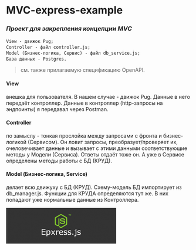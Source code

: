 # MVC-express-example
### _Проект для закрепления концепции MVC_
    View - движок Pug;
    Controller - файл controller.js;
    Model (Бизнес-логика, Сервис) - файл db_service.js;
    База данных - Postgres.

>см. также прилагаемую спецификацию OpenAPI.

#### View
внешка для пользователя. В нашем случае - движок Pug. Данные в него передаёт контроллер. Данные в контроллер (http-запросы на эндпоинты) я передавал через Postman.

#### Controller
по замыслу - тонкая прослойка между запросами с фронта и бизнес-логикой (Сервисом). Он ловит запросы, преобразует/проверяет их, очеловечивает данные и вызывает с этими данными соответствующие методы у Модели (Сервиса). Ответы отдаёт тоже он. А уже в Сервисе определены методы работы с БД (КРУД).

#### Model (Бизнес-логика, Service)
делает всю движуху с БД (КРУД). Схему-модель БД импортирует из db_manager.js. Функции для КРУДА  определяются тут же. В них попадают уже нормальные данные из Контроллера.

[![N|Solid](pic/express-js-tutorial-300x97.png)](https://nodesource.com/products/nsolid)
